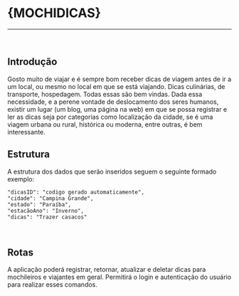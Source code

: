 # {MOCHIDICAS}
------------------
<br>

## Introdução
Gosto muito de viajar e é sempre bom receber dicas de viagem antes de ir a um local, ou mesmo no local em que se está viajando. Dicas culinárias, de transporte, hospedagem. Todas essas são bem vindas. Dada essa necessidade, e a perene vontade de deslocamento dos seres humanos, existir um lugar (um blog, uma página na web) em que se possa registrar e ler as dicas seja por categorias como localização da cidade, se é uma viagem urbana ou rural, histórica ou moderna, entre outras, é bem interessante.
<br>

## Estrutura
A estrutura dos dados que serão inseridos seguem o seguinte formado exemplo:

```
"dicasID": "codigo gerado automaticamente",
"cidade": "Campina Grande",
"estado": "Paraíba",
"estacãoAno": "Inverno",
"dicas": "Trazer casacos"
```
<br>

## Rotas


A aplicação poderá registrar, retornar, atualizar e deletar dicas para mochileiros e viajantes em geral. Permitirá o login e autenticação do usuário para realizar esses comandos.
